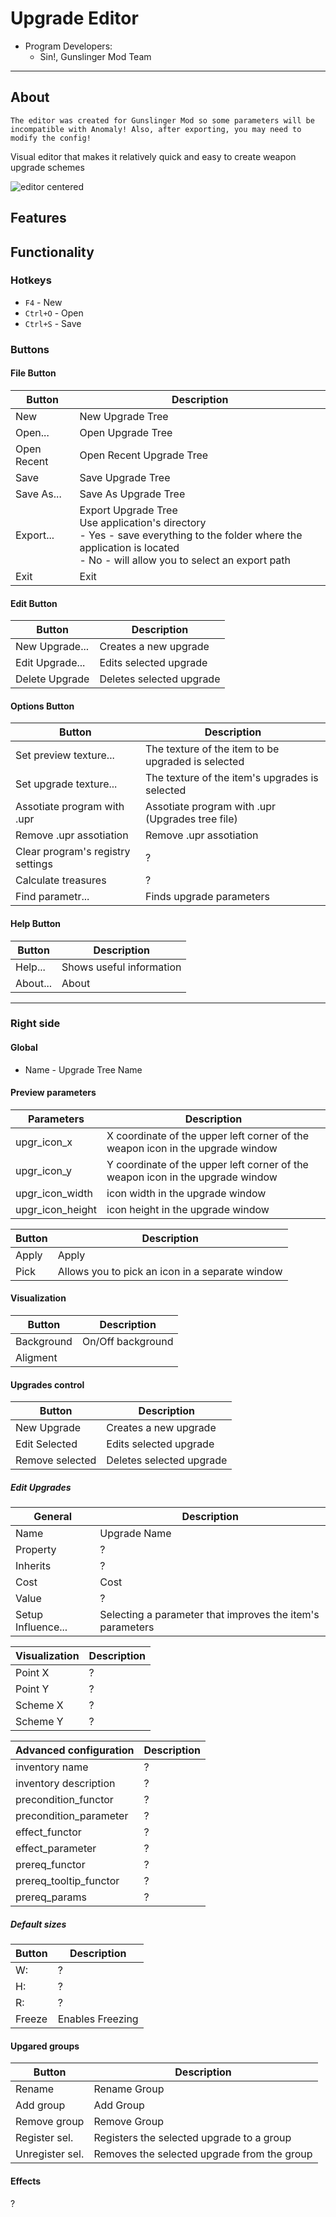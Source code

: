 # Upgrade Editor

- Program Developers:
  - Sin!, Gunslinger Mod Team

___

## About

```admonish warning
The editor was created for Gunslinger Mod so some parameters will be incompatible with Anomaly! Also, after exporting, you may need to modify the config!
```

Visual editor that makes it relatively quick and easy to create weapon upgrade schemes

![editor centered](images/upgrades-editor.png)

## Features

## Functionality

### Hotkeys

- `F4` - New
- `Ctrl+O` - Open
- `Ctrl+S` - Save

### Buttons

#### File Button

| Button | Description |
|---|---|
| New | New Upgrade Tree |
| Open... | Open Upgrade Tree |
| Open Recent | Open Recent Upgrade Tree |
| Save | Save Upgrade Tree |
| Save As... | Save As Upgrade Tree |
| Export... | Export Upgrade Tree<br> Use application's directory<br> - Yes - save everything to the folder where the application is located<br> - No - will allow you to select an export path |
| Exit | Exit |

#### Edit Button

| Button | Description |
|---|---|
| New Upgrade... | Creates a new upgrade |
| Edit Upgrade... | Edits selected upgrade |
| Delete Upgrade | Deletes selected upgrade |

#### Options Button

| Button | Description |
|---|---|
| Set preview texture... | The texture of the item to be upgraded is selected |
| Set upgrade texture... | The texture of the item's upgrades is selected |
| Assotiate program with .upr | Assotiate program with .upr (Upgrades tree file) |
| Remove .upr assotiation | Remove .upr assotiation |
| Clear program's registry settings | ? |
| Calculate treasures | ? |
| Find parametr... | Finds upgrade parameters |

#### Help Button

| Button | Description |
|---|---|
| Help... | Shows useful information |
| About... | About |

___

### Right side

#### Global

- Name - Upgrade Tree Name

#### Preview parameters

| Parameters | Description |
|---|---|
| upgr_icon_x | X coordinate of the upper left corner of the weapon icon in the upgrade window |
| upgr_icon_y | Y coordinate of the upper left corner of the weapon icon in the upgrade window |
| upgr_icon_width | icon width in the upgrade window |
| upgr_icon_height | icon height in the upgrade window |

| Button | Description |
|---|---|
| Apply | Apply |
| Pick | Allows you to pick an icon in a separate window |

#### Visualization

| Button | Description |
|---|---|
| Background | On/Off background |
| Aligment |  |

#### Upgrades control

| Button | Description |
|---|---|
| New Upgrade | Creates a new upgrade |
| Edit Selected | Edits selected upgrade |
| Remove selected | Deletes selected upgrade |

##### Edit Upgrades

| General | Description |
|---|---|
| Name | Upgrade Name |
| Property | ? |
| Inherits | ? |
| Cost | Cost |
| Value | ? |
| Setup Influence... | Selecting a parameter that improves the item's parameters |

| Visualization | Description |
|---|---|
| Point X | ? |
| Point Y | ? |
| Scheme X | ? |
| Scheme Y | ? |

| Advanced configuration | Description |
|---|---|
| inventory name | ? |
| inventory description | ? |
| precondition_functor | ? |
| precondition_parameter | ? |
| effect_functor | ? |
| effect_parameter | ? |
| prereq_functor | ? |
| prereq_tooltip_functor | ? |
| prereq_params | ? |

##### Default sizes

| Button | Description |
|---|---|
| W: | ? |
| H: | ? |
| R: | ? |
| Freeze | Enables Freezing |

#### Upgared groups

| Button | Description |
|---|---|
| Rename | Rename Group |
| Add group | Add Group |
| Remove group | Remove Group |
| Register sel. | Registers the selected upgrade to a group |
| Unregister sel. | Removes the selected upgrade from the group |

#### Effects

?
